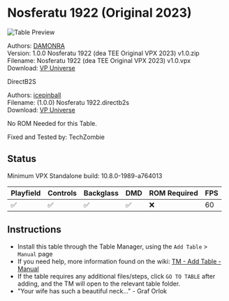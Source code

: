 ﻿# Nosferatu 1922 (Original 2023)

![Table Preview](../../images/vpx-nosferatu.png)

Authors: [DAMONRA](https://vpuniverse.com/profile/48356-damonra/content/?type=downloads_file)  
Version: 1.0.0 Nosferatu 1922 (dea TEE Original VPX 2023) v1.0.zip  
Filename: Nosferatu 1922 (dea TEE Original VPX 2023) v1.0.vpx  
Download: [VP Universe](https://vpuniverse.com/files/file/16413-nosferatu-1922-original-2023/)

DirectB2S

Authors: [icepinball](https://vpuniverse.com/profile/4306-icepinball/)  
Filename: (1.0.0) Nosferatu 1922.directb2s  
Download: [VP Universe](https://vpuniverse.com/files/file/16415-nosferatu-1922-backgass-iceman-2023/)

No ROM Needed for this Table.

Fixed and Tested by: TechZombie

## Status 

Minimum VPX Standalone build: 10.8.0-1989-a764013

| Playfield | Controls | Backglass | DMD | ROM Required | FPS | 
|-----------|----------|-----------|-----|--------------|-----|
| :white_check_mark: | :white_check_mark: | :white_check_mark: | :white_check_mark: | :x: | 60 |

## Instructions

- Install this table through the Table Manager, using the `Add Table` > `Manual` page
- If you need help, more information found on the wiki: [TM - Add Table - Manual](https://github.com/LegendsUnchained/vpx-standalone-alp4k/wiki/%5B04%5D-%F0%9F%A7%A1-TM-%E2%80%90-Other-Features#add-table---manual)
- If the table requires any additional files/steps, click `GO TO TABLE` after adding, and the TM will open to the relevant table folder.
- "Your wife has such a beautiful neck..." - Graf Orlok

